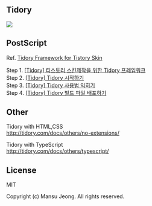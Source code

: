 ## Tidory

<img src="http://tidory.com/intro.png">

## PostScript

Ref. <a href="http://tidory.com">Tidory Framework for Tistory Skin</a>

Step 1. <a href="http://tidory.com/docs/introduction/" target="_blank" class="tx-link">[Tidory] 티스토리 스킨제작을 위한 Tidory 프레임워크</a> <br />
Step 2. <a href="http://tidory.com/docs/get-started/" target="_blank" class="tx-link">[Tidory] Tidory 시작하기</a> <br />
Step 3. <a href="http://tidory.com/docs/directory-structure/" target="_blank" class="tx-link">[Tidory] Tidory 사용법 익히기</a> <br />
Step 4. <a href="http://tidory.com/docs/distribution/" target="_blank" class="tx-link">[Tidory] Tidory 빌드 파일 배포하기</a>

## Other

Tidory with HTML,CSS <br />
http://tidory.com/docs/others/no-extensions/

Tidory with TypeScript <br />
http://tidory.com/docs/others/typescript/

## License

MIT <br />

Copyright (c) Mansu Jeong. All rights reserved.
